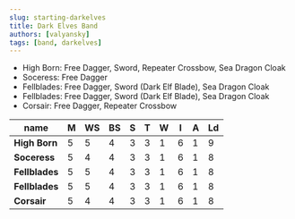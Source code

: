 ```yaml
---
slug: starting-darkelves
title: Dark Elves Band
authors: [valyansky]
tags: [band, darkelves]
---
```


- High Born: Free Dagger, Sword, Repeater Crossbow, Sea Dragon Cloak
- Soceress: Free Dagger
- Fellblades: Free Dagger, Sword (Dark Elf Blade), Sea Dragon Cloak
- Fellblades: Free Dagger, Sword (Dark Elf Blade), Sea Dragon Cloak
- Corsair: Free Dagger, Repeater Crossbow

| name           | **M** | **WS** | **BS** | **S** | **T** | **W** | **I** | **A** | **Ld** |
| -------------- | ----- | ------ | ------ | ----- | ----- | ----- | ----- | ----- | ------ |
| **High Born**  | 5     | 5      | 4      | 3     | 3     | 1     | 6     | 1     | 9      |
| **Soceress**   | 5     | 4      | 4      | 3     | 3     | 1     | 6     | 1     | 8      |
| **Fellblades** | 5     | 5      | 4      | 3     | 3     | 1     | 6     | 1     | 8      |
| **Fellblades** | 5     | 5      | 4      | 3     | 3     | 1     | 6     | 1     | 8      |
| **Corsair**    | 5     | 4      | 4      | 3     | 3     | 1     | 6     | 1     | 8      |